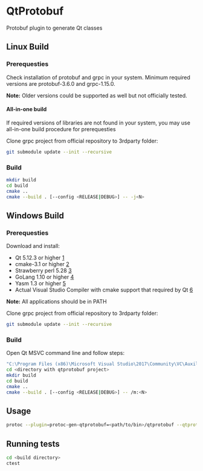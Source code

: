 # QtProtobuf

Protobuf plugin to generate Qt classes

## Linux Build
### Prerequesties
Check installation of protobuf and grpc in your system. Minimum required versions are protobuf-3.6.0 and grpc-1.15.0.

**Note:** Older versions could be supported as well but not officially tested.

#### All-in-one build
If required versions of libraries are not found in your system, you may use all-in-one build procedure for prerequesties

Clone grpc project from official repository to 3rdparty folder:

```bash
git submodule update --init --recursive
```
### Build
```bash
mkdir build
cd build
cmake ..
cmake --build . [--config <RELEASE|DEBUG>] -- -j<N>
```

## Windows Build
### Prerequesties

Download and install:

- Qt 5.12.3 or higher [1](https://download.qt.io/official_releases/qt/)
- cmake-3.1 or higher [2](https://cmake.org/download/)
- Strawberry perl 5.28 [3](http://strawberryperl.com/)
- GoLang 1.10 or higher [4](https://golang.org/dl/)
- Yasm 1.3 or higher [5](http://yasm.tortall.net/Download.html)
- Actual Visual Studio Compiler with cmake support that required by Qt [6](https://visualstudio.microsoft.com/downloads/)

**Note:** All applications should be in PATH

Clone grpc project from official repository to 3rdparty folder:

```bash
git submodule update --init --recursive
```

### Build
Open Qt MSVC command line and follow steps:

```bash
"C:\Program Files (x86)\Microsoft Visual Studio\2017\Community\VC\Auxiliary\Build\vcvarsall.bat" amd64
cd <directory with qtprotobuf project>
mkdir build
cd build
cmake ..
cmake --build . [--config <RELEASE|DEBUG>] -- /m:<N>
```

## Usage
```bash
protoc --plugin=protoc-gen-qtprotobuf=<path/to/bin>/qtprotobuf --qtprotobuf_out=<output_dir> <protofile>.proto [--qtprotobuf_opt=out=<output_dir>]
```
## Running tests
```bash
cd <build directory>
ctest
```
